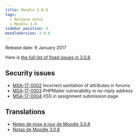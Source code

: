 ```yaml
---
title: Moodle 3.0.8
tags:
  - Release notes
  - Moodle 3.0
sidebar_position: 8
moodleVersion: 3.0.8
---
```


Release date: 9 January 2017

Here is [the full list of fixed issues in 3.0.8](https://tracker.moodle.org/secure/IssueNavigator!executeAdvanced.jspa?jqlQuery=project+%3D+mdl+AND+resolution+%3D+fixed+AND+fixVersion+in+%28%223.0.8%22%29+ORDER+BY+priority+DESC&runQuery=true&clear=true).

## Security issues

- [MSA-17-0002](https://moodle.org/mod/forum/discuss.php?d=345912) Incorrect sanitation of attributes in forums
- [MSA-17-0003](https://moodle.org/mod/forum/discuss.php?d=345914) PHPMailer vulnerability in no-reply address
- [MSA-17-0004](https://moodle.org/mod/forum/discuss.php?d=345915) XSS in assignment submission page

## Translations

- [Notes de mise à jour de Moodle 3.0.8](https://docs.moodle.org/fr/Notes_de_mise_à_jour_de_Moodle_3.0.8)
- [Notas de Moodle 3.0.8](https://docs.moodle.org/es/Notas_de_Moodle_3.0.8)
